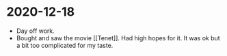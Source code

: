 # 2020-12-18

- Day off work.
- Bought and saw the movie [[Tenet]]. Had high hopes for it. It was ok but a bit too complicated for my taste.
  
